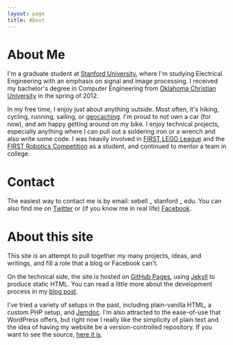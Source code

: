 ```yaml
---
layout: page
title: About
---
```


# About Me
I'm a graduate student at [Stanford University](http://stanford.edu), where I'm studying Electrical Engineering with an emphasis on signal and image processing.  I received my bachelor's degree in Computer Engineering from [Oklahoma Christian University](http://oc.edu) in the spring of 2012.

In my free time, I enjoy just about anything outside.  Most often, it's hiking, cycling, running, sailing, or [geocaching](http://geocaching.com).  I'm proud to not own a car (for now), and am happy getting around on my bike.  I enjoy technical projects, especially anything where I can pull out a soldering iron or a wrench and also write some code.  I was heavily involved in [FIRST LEGO League](http://firstlegoleague.com) and the [FIRST Robotics Competition](http://usfirst.org/frc) as a student, and continued to mentor a team in college.

# Contact
The easiest way to contact me is by email: sebell _ stanford _ edu.  You can also find me on [Twitter](http://twitter.com/stevenebell) or (if you know me in real life) [Facebook](http://www.facebook.com/botsnlinux).

# About this site
This site is an attempt to pull together my many projects, ideas, and writings, and fill a role that a blog or Facebook can't.

On the technical side, the site is hosted on [GitHub Pages](http://pages.github.com), using [Jekyll](http://jekyllrb.com/) to produce static HTML.  You can read a little more about the development process in my [blog post](/2012-07-17/building-the-site/).


I've tried a variety of setups in the past, including plain-vanilla HTML, a custom PHP setup, and [Jemdoc](http://jemdoc.jaboc.net/).  I'm also attracted to the ease-of-use that WordPress offers, but right now I really like the simplicity of plain text and the idea of having my website be a version-controlled repository.  If you want to see the source, [here it is](https://github.com/stevenbell/stevenbell.github.com).


